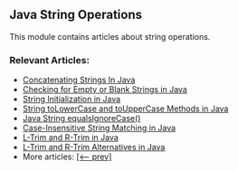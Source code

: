## Java String Operations

This module contains articles about string operations.

### Relevant Articles:
- [Concatenating Strings In Java](https://www.baeldung.com/java-strings-concatenation)
- [Checking for Empty or Blank Strings in Java](https://www.baeldung.com/java-blank-empty-strings)
- [String Initialization in Java](https://www.baeldung.com/java-string-initialization)
- [String toLowerCase and toUpperCase Methods in Java](https://www.baeldung.com/java-string-convert-case)
- [Java String equalsIgnoreCase()](https://www.baeldung.com/java-string-equalsignorecase)
- [Case-Insensitive String Matching in Java](https://www.baeldung.com/java-case-insensitive-string-matching)
- [L-Trim and R-Trim in Java](https://www.baeldung.com/l-trim-and-r-trim-in-java)
- [L-Trim and R-Trim Alternatives in Java](https://www.baeldung.com/java-trim-alternatives)
- More articles: [[<-- prev]](../core-java-string-operations)
